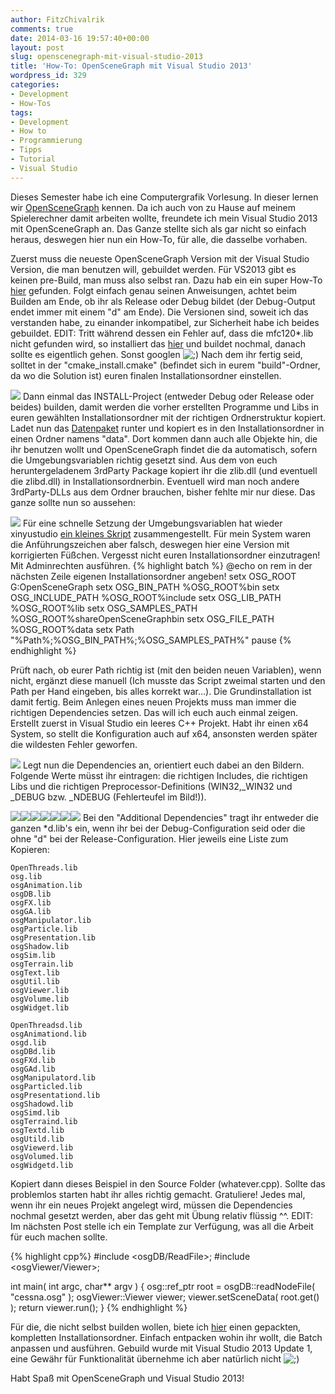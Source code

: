 ```yaml
---
author: FitzChivalrik
comments: true
date: 2014-03-16 19:57:40+00:00
layout: post
slug: openscenegraph-mit-visual-studio-2013
title: 'How-To: OpenSceneGraph mit Visual Studio 2013'
wordpress_id: 329
categories:
- Development
- How-Tos
tags:
- Development
- How to
- Programmierung
- Tipps
- Tutorial
- Visual Studio
---
```


Dieses Semester habe ich eine Computergrafik Vorlesung. In dieser lernen wir [OpenSceneGraph](http://www.openscenegraph.com/) kennen. Da ich auch von zu Hause auf meinem Spielerechner damit arbeiten wollte, freundete ich mein Visual Studio 2013 mit OpenSceneGraph an. Das Ganze stellte sich als gar nicht so einfach heraus, deswegen hier nun ein How-To, für alle, die dasselbe vorhaben.



Zuerst muss die neueste OpenSceneGraph Version mit der Visual Studio Version, die man benutzen will, gebuildet werden. Für VS2013 gibt es keinen pre-Build, man muss also selbst ran. Dazu hab ein ein super How-To [hier](http://xinyustudio.wordpress.com/2014/02/25/building-openscenegraph-with-visual-studio-2013-2/#more-2905) gefunden. Folgt einfach genau seinen Anweisungen, achtet beim Builden am Ende, ob ihr als Release oder Debug bildet (der Debug-Output endet immer mit einem "d" am Ende). Die Versionen sind, soweit ich das verstanden habe, zu einander inkompatibel, zur Sicherheit habe ich beides gebuildet. EDIT: Tritt während dessen ein Fehler auf, dass die mfc120*.lib nicht gefunden wird, so installiert das [hier](http://www.microsoft.com/en-us/download/details.aspx?id=40770) und buildet nochmal, danach sollte es eigentlich gehen. Sonst googlen ![;)](http://www.pgunited.de/wp-includes/images/smilies/icon_wink.gif)
Nach dem ihr fertig seid, solltet in der "cmake_install.cmake" (befindet sich in eurem "build"-Ordner, da wo die Solution ist) euren finalen Installationsordner einstellen.

[![](http://www.pgunited.de/wp-content/uploads/2014/03/cmake_install_folder.jpg)](http://www.pgunited.de/wp-content/uploads/2014/03/cmake_install_folder.jpg)
Dann einmal das INSTALL-Project (entweder Debug oder Release oder beides) builden, damit werden die vorher erstellten Programme und Libs in euren gewählten Installationsordner mit der richtigen Ordnerstruktur kopiert.
Ladet nun das [Datenpaket](http://www.openscenegraph.com/index.php/download-section/data) runter und kopiert es in den Installationsordner in einen Ordner namens "data". Dort kommen dann auch alle Objekte hin, die ihr benutzen wollt und OpenSceneGraph findet die da automatisch, sofern die Umgebungsvariablen richtig gesetzt sind.
Aus dem von euch heruntergeladenem 3rdParty Package kopiert ihr die zlib.dll (und eventuell die zlibd.dll) in Installationsordnerbin. Eventuell wird man noch andere 3rdParty-DLLs aus dem Ordner brauchen, bisher fehlte mir nur diese. Das ganze sollte nun so aussehen:

[![](http://www.pgunited.de/wp-content/uploads/2014/03/osg_folder_structure.jpg)](http://www.pgunited.de/wp-content/uploads/2014/03/osg_folder_structure.jpg)
Für eine schnelle Setzung der Umgebungsvariablen hat wieder xinyustudio [ein kleines Skript](http://xinyustudio.wordpress.com/2013/06/03/installing-openscenegraph-osg-on-windows/) zusammengestellt. Für mein System waren die Anführungszeichen aber falsch, deswegen hier eine Version mit korrigierten Füßchen. Vergesst nicht euren Installationsordner einzutragen! Mit Adminrechten ausführen.
{% highlight batch %}
@echo on
rem in der nächsten Zeile eigenen Installationsordner angeben!
setx OSG_ROOT G:OpenSceneGraph
setx OSG_BIN_PATH %OSG_ROOT%bin
setx OSG_INCLUDE_PATH %OSG_ROOT%include
setx OSG_LIB_PATH %OSG_ROOT%lib
setx OSG_SAMPLES_PATH %OSG_ROOT%shareOpenSceneGraphbin
setx OSG_FILE_PATH %OSG_ROOT%data
setx Path "%Path%;%OSG_BIN_PATH%;%OSG_SAMPLES_PATH%"
pause
{% endhighlight %}

Prüft nach, ob eurer Path richtig ist (mit den beiden neuen Variablen), wenn nicht, ergänzt diese manuell (Ich musste das Script zweimal starten und den Path per Hand eingeben, bis alles korrekt war…).
Die Grundinstallation ist damit fertig.
Beim Anlegen eines neuen Projekts muss man immer die richtigen Dependencies setzen. Das will ich euch auch einmal zeigen.
Erstellt zuerst in Visual Studio ein leeres C++ Projekt.
Habt ihr einen x64 System, so stellt die Konfiguration auch auf x64, ansonsten werden später die wildesten Fehler geworfen.

[![](http://www.pgunited.de/wp-content/uploads/2014/03/VS_x64.jpg)](http://www.pgunited.de/wp-content/uploads/2014/03/VS_x64.jpg)
Legt nun die Dependencies an, orientiert euch dabei an den Bildern. Folgende Werte müsst ihr eintragen: die richtigen Includes, die richtigen Libs und die richtigen Preprocessor-Definitions (WIN32,_WIN32 und _DEBUG bzw. _NDEBUG (Fehlerteufel im Bild!)). 

[![](http://www.pgunited.de/wp-content/uploads/2014/03/VS_Properties_where.jpg)](http://www.pgunited.de/wp-content/uploads/2014/03/VS_Properties_where.jpg)[![](http://www.pgunited.de/wp-content/uploads/2014/03/VS_Properties_preprocessor_release.jpg)](http://www.pgunited.de/wp-content/uploads/2014/03/VS_Properties_preprocessor_release.jpg)[![](http://www.pgunited.de/wp-content/uploads/2014/03/VS_Properties_include.jpg)](http://www.pgunited.de/wp-content/uploads/2014/03/VS_Properties_include.jpg)[![](http://www.pgunited.de/wp-content/uploads/2014/03/VS_Properties_additional_libs_d.jpg)](http://www.pgunited.de/wp-content/uploads/2014/03/VS_Properties_additional_libs_d.jpg)[![](http://www.pgunited.de/wp-content/uploads/2014/03/VS_Properties_preprocessor.jpg)](http://www.pgunited.de/wp-content/uploads/2014/03/VS_Properties_preprocessor.jpg)[![](http://www.pgunited.de/wp-content/uploads/2014/03/VS_Properties_libs.jpg)](http://www.pgunited.de/wp-content/uploads/2014/03/VS_Properties_libs.jpg)[![](http://www.pgunited.de/wp-content/uploads/2014/03/VS_Properties_additional_libs.jpg)](http://www.pgunited.de/wp-content/uploads/2014/03/VS_Properties_additional_libs.jpg)
Bei den "Additional Dependencies" tragt ihr entweder die ganzen *d.lib's ein, wenn ihr bei der Debug-Configuration seid oder die ohne "d" bei der Release-Configuration. Hier jeweils eine Liste zum Kopieren:

~~~~
OpenThreads.lib
osg.lib
osgAnimation.lib
osgDB.lib
osgFX.lib
osgGA.lib
osgManipulator.lib
osgParticle.lib
osgPresentation.lib
osgShadow.lib
osgSim.lib
osgTerrain.lib
osgText.lib
osgUtil.lib
osgViewer.lib
osgVolume.lib
osgWidget.lib
~~~~~~

~~~~
OpenThreadsd.lib
osgAnimationd.lib
osgd.lib
osgDBd.lib
osgFXd.lib
osgGAd.lib
osgManipulatord.lib
osgParticled.lib
osgPresentationd.lib
osgShadowd.lib
osgSimd.lib
osgTerraind.lib
osgTextd.lib
osgUtild.lib
osgViewerd.lib
osgVolumed.lib
osgWidgetd.lib
~~~~~~
Kopiert dann dieses Beispiel in den Source Folder (whatever.cpp). Sollte das problemlos starten habt ihr alles richtig gemacht. Gratuliere! Jedes mal, wenn ihr ein neues Projekt angelegt wird, müssen die Dependencies nochmal gesetzt werden, aber das geht mit Übung relativ flüssig ^^. EDIT: Im nächsten Post stelle ich ein Template zur Verfügung, was all die Arbeit für euch machen sollte.

{% highlight cpp%}
#include <osgDB/ReadFile>;
#include <osgViewer/Viewer>;

int main( int argc, char** argv )
{
osg::ref_ptr root = osgDB::readNodeFile( "cessna.osg" );
osgViewer::Viewer viewer;
viewer.setSceneData( root.get() );
return viewer.run();
}
{% endhighlight %}


Für die, die nicht selbst builden wollen, biete ich [hier](https://dl.dropboxusercontent.com/u/19662246/OpenSceneGraph.7z) einen gepackten, kompletten Installationsordner. Einfach entpacken wohin ihr wollt, die Batch anpassen und ausführen. Gebuild wurde mit Visual Studio 2013 Update 1, eine Gewähr für Funktionalität übernehme ich aber natürlich nicht ![;)](http://www.pgunited.de/wp-includes/images/smilies/icon_wink.gif)




Habt Spaß mit OpenSceneGraph und Visual Studio 2013!
